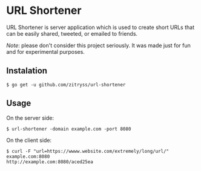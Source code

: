 # URL Shortener
URL Shortener is server application which is used to create short URLs that can be easily shared, tweeted, or emailed to friends.

*Note*: please don't consider this project seriously. It was made just for fun and for experimental purposes.

## Instalation
```
$ go get -u github.com/zitryss/url-shortener
```

## Usage

On the server side:
```
$ url-shortener -domain example.com -port 8080
```

On the client side:
```
$ curl -F "url=https://wwww.website.com/extremely/long/url/" example.com:8080
http://example.com:8080/aced25ea
```

